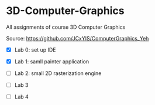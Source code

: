 ﻿# 3D-Computer-Graphics
All assignments of course 3D Computer Graphics

Source: <https://github.com/JCxYIS/ComputerGraphics_Yeh>

- [X] Lab 0: set up IDE
- [X] Lab 1: samll painter application
- [ ] Lab 2: small 2D rasterization engine
- [ ] Lab 3
- [ ] Lab 4


